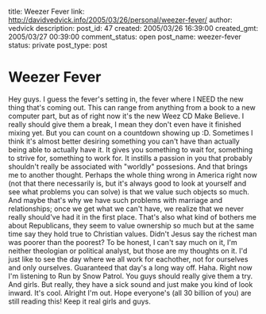 title: Weezer Fever
link: http://davidvedvick.info/2005/03/26/personal/weezer-fever/
author: vedvick
description: 
post_id: 47
created: 2005/03/26 16:39:00
created_gmt: 2005/03/27 00:39:00
comment_status: open
post_name: weezer-fever
status: private
post_type: post

# Weezer Fever

Hey guys. I guess the fever's setting in, the fever where I NEED the new thing that's coming out. This can range from anything from a book to a new computer part, but as of right now it's the new Weez CD Make Believe. I really should give them a break, I mean they don't even have it finished mixing yet. But you can count on a countdown showing up :D. Sometimes I think it's almost better desiring something you can't have than actually being able to actually have it. It gives you something to wait for, something to strive for, something to work for. It instills a passion in you that probably shouldn't really be associated with "worldly" possesions. And that brings me to another thought. Perhaps the whole thing wrong in America right now (not that there necessarily is, but it's always good to look at yourself and see what problems you can solve) is that we value such objects so much. And maybe that's why we have such problems with marriage and relationships; once we get what we can't have, we realize that we never really should've had it in the first place. That's also what kind of bothers me about Republicans, they seem to value ownership so much but at the same time say they hold true to Christian values. Didn't Jesus say the richest man was poorer than the poorest? To be honest, I can't say much on it, I'm neither theologian or political analyst, but those are my thoughts on it. I'd just like to see the day where we all work for eachother, not for ourselves and only ourselves. Guaranteed that day's a long way off. Haha. Right now I'm listening to Run by Snow Patrol. You guys should really give them a try. And girls. But really, they have a sick sound and just make you kind of look inward. It's cool. Alright I'm out. Hope everyone's (all 30 billion of you) are still reading this! Keep it real girls and guys.